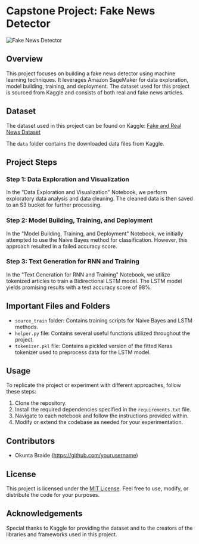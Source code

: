 # Capstone Project: Fake News Detector

![Fake News Detector](https://github.com/yourusername/yourrepository/blob/main/images/fake_news_detector.png)

## Overview

This project focuses on building a fake news detector using machine learning techniques. It leverages Amazon SageMaker for data exploration, model building, training, and deployment. The dataset used for this project is sourced from Kaggle and consists of both real and fake news articles.

## Dataset

The dataset used in this project can be found on Kaggle: [Fake and Real News Dataset](https://www.kaggle.com/clmentbisaillon/fake-and-real-news-dataset)

The `data` folder contains the downloaded data files from Kaggle.

## Project Steps

### Step 1: Data Exploration and Visualization

In the "Data Exploration and Visualization" Notebook, we perform exploratory data analysis and data cleaning. The cleaned data is then saved to an S3 bucket for further processing.

### Step 2: Model Building, Training, and Deployment

In the "Model Building, Training, and Deployment" Notebook, we initially attempted to use the Naive Bayes method for classification. However, this approach resulted in a failed accuracy score.

### Step 3: Text Generation for RNN and Training

In the "Text Generation for RNN and Training" Notebook, we utilize tokenized articles to train a Bidirectional LSTM model. The LSTM model yields promising results with a test accuracy score of 98%.

## Important Files and Folders

- `source_train` folder: Contains training scripts for Naive Bayes and LSTM methods.
- `helper.py` file: Contains several useful functions utilized throughout the project.
- `tokenizer.pkl` file: Contains a pickled version of the fitted Keras tokenizer used to preprocess data for the LSTM model.

## Usage

To replicate the project or experiment with different approaches, follow these steps:

1. Clone the repository.
2. Install the required dependencies specified in the `requirements.txt` file.
3. Navigate to each notebook and follow the instructions provided within.
4. Modify or extend the codebase as needed for your experimentation.

## Contributors

- Okunta Braide (https://github.com/yourusername)


## License

This project is licensed under the [MIT License](LICENSE). Feel free to use, modify, or distribute the code for your purposes.

## Acknowledgements

Special thanks to Kaggle for providing the dataset and to the creators of the libraries and frameworks used in this project.
